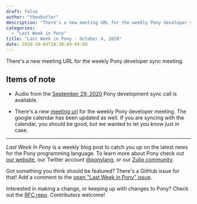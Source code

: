```yaml
---
draft: false
author: "theobutler"
description: "There's a new meeting URL for the weekly Pony developer sync meeting."
categories:
  - "Last Week in Pony"
title: "Last Week in Pony - October 4, 2020"
date: 2020-10-04T20:30:04-04:00
---
```


There's a new meeting URL for the weekly Pony developer sync meeting.
<!-- more -->

## Items of note

- Audio from the [September 29, 2020](https://sync-recordings.ponylang.io/r/2020_09_29.m4a) Pony development sync call is available.

- There's a new [meeting url](https://us02web.zoom.us/j/81413023569?pwd=ODRrQUJKNUFzNDdydzN6WTNpMEtaZz09) for the weekly Pony developer meeting. The google calendar has been updated as well. If you are syncing with the calendar, you should be good, but we wanted to let you know just in case.

---

_Last Week In Pony_ is a weekly blog post to catch you up on the latest news for the Pony programming language. To learn more about Pony check out [our website](https://ponylang.io), our Twitter account [@ponylang](https://twitter.com/ponylang), or our [Zulip community](https://ponylang.zulipchat.com).

Got something you think should be featured? There's a GitHub issue for that! Add a comment to the [open "Last Week in Pony" issue](https://github.com/ponylang/ponylang.github.io/issues?q=is%3Aissue+is%3Aopen+label%3Alast-week-in-pony).

Interested in making a change, or keeping up with changes to Pony? Check out the [RFC repo](https://github.com/ponylang/rfcs). Contributors welcome!
